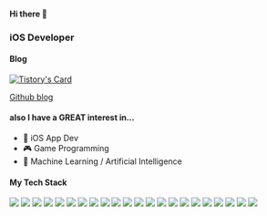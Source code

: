 #### Hi there 👋

### iOS Developer

#### Blog

[![Tistory's Card](https://github-readme-tistory-card.vercel.app/api/badge?name=NSKG&postId={insert_postId}&theme=vue)](https://nskg-yj.tistory.com/)

[Github blog](https://yoojin99.github.io/)

#### also I have a GREAT interest in...

*  iOS App Dev
* :video_game: Game Programming
* 🧠 Machine Learning / Artificial Intelligence

#### My Tech Stack

<div>
  <img src="https://img.shields.io/badge/Python-3776AB?style=flat&logo=Python&logoColor=white"/>
  <img src="https://img.shields.io/badge/CSharp-239120?style=flat&logo=CSharp&logoColor=white"/>  
  <img src="https://img.shields.io/badge/Unity-000000?style=flat&logo=Unity&logoColor=white"/>
  <img src="https://img.shields.io/badge/Xcode-147EFB?style=flat&logo=Xcode&logoColor=white"/>
  <img src="https://img.shields.io/badge/Swift & ObjectiveC-FA7343?style=flat&logo=Swift&logoColor=white"/>
  <img src="https://img.shields.io/badge/ChatBot(.Net, Google Dialog Flow)-FFD000?style=flat&logo=ChatBot&logoColor=white"/>  
  <img src="https://img.shields.io/badge/Java-007396?style=flat&logo=Java&logoColor=white"/>  
  <img src="https://img.shields.io/badge/SpringBoot-6DB33F?style=flat&logo=SpringBoot&logoColor=white"/>
  <img src="https://img.shields.io/badge/HTML5-E34F26?style=flat&logo=HTML5&logoColor=white"/>  
  <img src="https://img.shields.io/badge/CSS3-1572B6?style=flat&logo=CSS3&logoColor=white"/>  
  <img src="https://img.shields.io/badge/JavaScript-F7DF1E?style=flat&logo=JavaScript&logoColor=black"/>  
  <img src="https://img.shields.io/badge/TypeScript-3178C6?style=flat&logo=TypeScript&logoColor=white"/>  
  <img src="https://img.shields.io/badge/React Native-61DAFB?style=flat&logo=React&logoColor=purple"/>
  <img src="https://img.shields.io/badge/MySQL-4479A1?style=flat&logo=MySQL&logoColor=white"/>  
  <img src="https://img.shields.io/badge/MongoDB-47A248?style=flat&logo=MongoDB&logoColor=white"/>
  <img src="https://img.shields.io/badge/MariaDB-003545?style=flat&logo=MariaDB&logoColor=white"/>
  <img src="https://img.shields.io/badge/.NET-512BD4?style=flat&logo=.NET&logoColor=white"/>
  <img src="https://img.shields.io/badge/Microsoft Azure-0078D4?style=flat&logo=MicrosoftAzure&logoColor=white"/>
  <img src="https://img.shields.io/badge/PyTorch-EE4C2C?style=flat&logo=PyTorch&logoColor=white"/>
  <img src="https://img.shields.io/badge/Tensorflow-FF6F00?style=flat&logo=Tensorflow&logoColor=white"/>
  <img src="https://img.shields.io/badge/Firebase-FFCA28?style=flat&logo=Firebase&logoColor=orange"/>
  <img src="https://img.shields.io/badge/AndroidStudio-3DDC84?style=flat&logo=AndroidStudio&logoColor=white"/>
</div>
